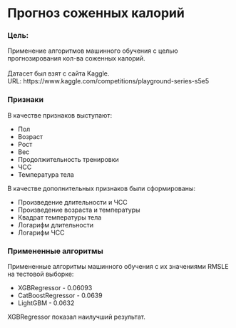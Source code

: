<h1>Прогноз соженных калорий</h1>

<h3>Цель:</h3>
Применение алгоритмов машинного обучения с целью прогнозирования кол-ва соженных калорий.
<br>
<br>
Датасет был взят с сайта Kaggle.<br>
URL: https://www.kaggle.com/competitions/playground-series-s5e5

<h3>Признаки</h3>

В качестве признаков выступают:
- Пол
- Возраст
- Рост
- Вес
- Продолжительность тренировки
- ЧСС
- Температура тела
  
В качестве дополнительных признаков были сформированы:
- Произведение длительности и ЧСС
- Произведение возраста и температуры
- Квадрат температуры тела
- Логарифм длительности
- Логарифм ЧСС

<h3>Примененные алгоритмы</h3>  

Примененные алгоритмы машинного обучения с их значениями RMSLE на тестовой выборке:
- XGBRegressor - 0.06093
- CatBoostRegressor - 0.0639
- LightGBM - 0.0632

XGBRegressor показал наилучший результат.
